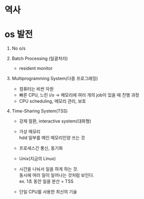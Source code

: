 # 역사


# os 발전
1. No o/s

2. Batch Processing (일괄처리)  
   - resident monitor

3. Multiprogramming System(다중 프로그래밍)
   - 컴퓨터는 비싼 자원
   - 빠른 CPU, 느린 i/o -> 메모리에 여러 개의 job이 있을 때 진행 과정
   - CPU scheduling, 메모리 관리, 보호
  
4. Time-Sharing System(TSS)
   - 강제 절환, interactive system(대화형)
   - 가상 메모리  
    hdd 일부를 메인 메모리인양 쓰는 것
   - 프로세스간 통신, 동기화

   - Unix(지금의 Linux)
   - 시간을 나눠서 일을 하게 하는 것.  
    동시에 여러 일이 일어나는 것처럼 보인다.  
    ex. 1초 동안 일을 분산 = TSS
   - 단일 CPU를 사용한 최신의 기술